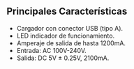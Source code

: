 ## Principales Características

- Cargador con conector USB (tipo A).
- LED indicador de funcionamiento.
- Amperaje de salida de hasta 1200mA.
- Entrada: AC 100V-240V.
- Salida: DC 5V ± 0.25V, 2100mA.
